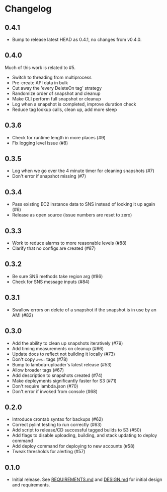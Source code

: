 # Changelog

## 0.4.1

- Bump to release latest HEAD as 0.4.1, no changes from v0.4.0.

## 0.4.0

Much of this work is related to #5.

 - Switch to threading from multiprocess
 - Pre-create API data in bulk
 - Cut away the 'every DeleteOn tag' strategy
 - Randomize order of snapshot and cleanup
 - Make CLI perform full snapshot or cleanup
 - Log when a snapshot is completed, improve duration check
 - Reduce tag lookup calls, clean up, add more sleep

## 0.3.6

- Check for runtime length in more places (#9)
- Fix logging level issue (#8)

## 0.3.5

- Log when we go over the 4 minute timer for cleaning snapshots (#7)
- Don't error if snapshot missing (#7)

## 0.3.4

- Pass existing EC2 instance data to SNS instead of looking it up again (#6)
- Release as open source (issue numbers are reset to zero)

## 0.3.3

- Work to reduce alarms to more reasonable levels (#88)
- Clarify that no configs are created (#87)

## 0.3.2

- Be sure SNS methods take region arg (#86)
- Check for SNS message inputs (#84)

## 0.3.1

- Swallow errors on delete of a snapshot if the snapshot is in use by an AMI (#82)

## 0.3.0

- Add the ability to clean up snapshots iteratively (#79)
- Add timing measurements on cleanup (#66)
- Update docs to reflect not building it locally (#73)
- Don't copy `aws:` tags (#78)
- Bump to lambda-uploader's latest release (#53)
- Allow broader tags (#67)
- Add description to snapshots created (#74)
- Make deployments significantly faster for S3 (#71)
- Don't require lambda.json (#70)
- Don't error if invoked from console (#68)

## 0.2.0

- Introduce crontab syntax for backups (#62)
- Correct pylint testing to run correctly (#63)
- Add script to release/CD successful tagged builds to S3 (#50)
- Add flags to disable uploading, building, and stack updating to deploy command
- Add deploy command for deploying to new accounts (#58)
- Tweak thresholds for alerting (#57)

## 0.1.0

- Initial release. See [REQUIREMENTS.md](REQUIREMENTS.md) and [DESIGN.md](DESIGN.md) for initial design and requirements.
